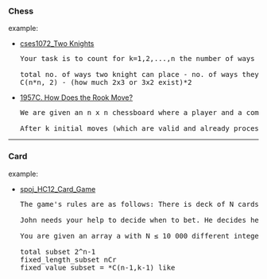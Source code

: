 ### Chess

example:

- [cses1072_Two Knights]()

  <pre>
  Your task is to count for k=1,2,...,n the number of ways two knights can be placed on a k * k chessboard so that they do not attack each other.
  
  total no. of ways two knight can place - no. of ways they can place(attack) 
  C(n*n, 2) - (how much 2x3 or 3x2 exist)*2
  </pre>

- [1957C. How Does the Rook Move?](1957C_How_Does_the_Rook_Move.cpp)
  <pre>
  We are given an n x n chessboard where a player and a computer alternately place rooks (white and black respectively) under the constraint that no two rooks attack each other (i.e., no two rooks share the same row or column). The player starts first, and each move by the player at (r, c) is mirrored by the computer at (c, r), unless r == c, in which case the computer skips its turn.
  
  After k initial moves (which are valid and already processed), we need to determine the number of possible final configurations of the board when the game is played to completion (i.e., no more valid moves are left). The answer should be computed modulo 1e9+7
  </pre>

---

### Card

example:

- [spoj_HC12_Card_Game](spoj_HC12_Card_Game.cpp)

  <pre>
  The game's rules are as follows: There is deck of N cards from which each person is dealt a hand of K cards. Each card has an integer value representing its strength. A hand's strength is determined by the value of the highest card in the hand. The person with the strongest hand wins the round. Bets are placed before each player reveals the strength of their hand.
  
  John needs your help to decide when to bet. He decides he wants to bet when the strength of his hand is higher than the average hand strength. Hence John wants to calculate the average strength of ALL possible sets of hands.
  
  You are given an array a with N ≤ 10 000 different integer numbers and a number, K, where 1 ≤ K ≤ N. For all possible subsets of a of size K find the sum of their maximal elements modulo 1 000 000 007.
  
  total subset 2^n-1
  fixed_length_subset nCr
  fixed_value_subset = *C(n-1,k-1) like
  </pre>
